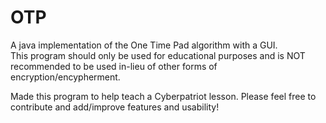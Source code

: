 # OTP
A java implementation of the One Time Pad algorithm with a GUI.  
This program should only be used for educational purposes and is 
NOT recommended to be used in-lieu of other forms of encryption/encypherment.

Made this program to help teach a Cyberpatriot lesson.  Please feel
free to contribute and add/improve features and usability!
